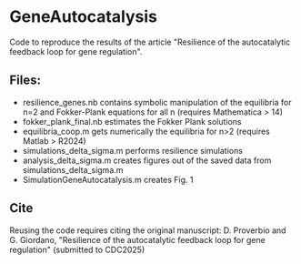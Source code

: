 # GeneAutocatalysis

Code to reproduce the results of the article "Resilience of the autocatalytic feedback loop for gene regulation".

## Files:
- resilience_genes.nb contains symbolic manipulation of the equilibria for n=2 and Fokker-Plank equations for all n (requires Mathematica > 14)
- fokker_plank_final.nb estimates the Fokker Plank solutions
- equilibria_coop.m gets numerically the equilibria for n>2 (requires Matlab > R2024)
- simulations_delta_sigma.m performs resilience simulations
- analysis_delta_sigma.m creates figures out of the saved data from simulations_delta_sigma.m
- SimulationGeneAutocatalysis.m creates Fig. 1

## Cite
Reusing the code requires citing the original manuscript: D. Proverbio and G. Giordano, "Resilience of the autocatalytic feedback loop for gene regulation" (submitted to CDC2025)
